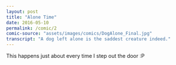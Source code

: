 ```yaml
---
layout: post
title: "Alone Time"
date: 2016-05-10
permalink: /comic/2
comic-source: "assets/images/comics/DogAlone_Final.jpg"
transcript: "A dog left alone is the saddest creature indeed."
---
```


This happens just about every time I step out the door :P

